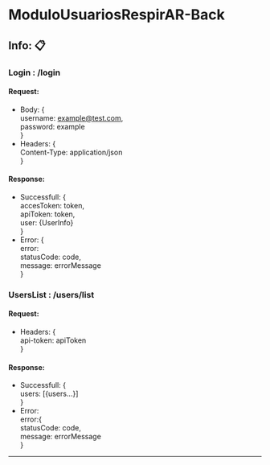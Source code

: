 # ModuloUsuariosRespirAR-Back

## Info: 📋

### Login : /login

#### Request:

- Body: {<br>
  username: example@test.com,<br>
  password: example<br>
  }
- Headers: {<br>
  Content-Type: application/json<br>
  }

#### Response:

- Successfull: {<br>
  accesToken: token,<br>
  apiToken: token,<br>
  user: {UserInfo}<br>
  }
- Error: {<br>
  error:<br>
  statusCode: code,<br>
  message: errorMessage<br>
    }<br>
  

### UsersList : /users/list

#### Request:

- Headers: {<br>
  api-token: apiToken<br>
  }

#### Response:

- Successfull: {<br>
  users: [{users...}]<br>
  }
- Error: <br>
  error:{<br>
  statusCode: code,<br>
  message: errorMessage<br>
    }<br>
  

<hr />
